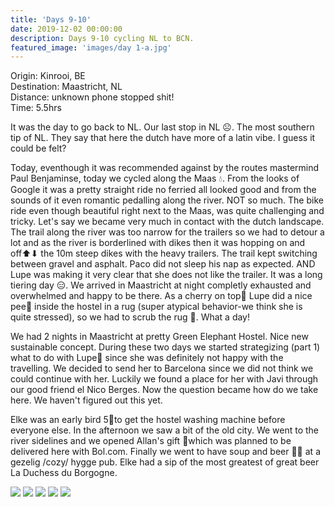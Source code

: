 ```yaml
---
title: 'Days 9-10'
date: 2019-12-02 00:00:00
description: Days 9-10 cycling NL to BCN.
featured_image: 'images/day 1-a.jpg'
---
```


Origin: Kinrooi, BE <br>
Destination: Maastricht, NL <br>
Distance: unknown phone stopped shit! <br>
Time: 5.5hrs <br>

It was the day to go back to NL. Our last stop in NL ☹. The most southern tip of NL. They say that here the dutch have more of a latin vibe. I guess it could be felt?

Today, eventhough it was recommended against by the routes mastermind Paul Benjaminse, today we cycled along the Maas 💧. From the looks of Google it was a pretty straight ride no ferried all looked good and from the sounds of it even romantic pedalling along the river. NOT so much. The bike ride even though beautiful right next to the Maas, was quite challenging and tricky. Let's say we became very much in contact with the dutch landscape. The trail along the river was too narrow for the trailers so we had to detour a lot and as the river is borderlined with dikes then it was hopping on and off⬆⬇ the 10m steep dikes with the heavy trailers. The trail kept switching between gravel and asphalt. Paco did not sleep his nap as expected. AND Lupe was making it very clear that she does not like the trailer. It was a long tiering day 😑. We arrived in Maastricht at night completly exhausted and overwhelmed and happy to be there. As a cherry on top🍒 Lupe did a nice pee🚽 inside the hostel in a rug (super atypical behavior-we think she is quite stressed), so we had to scrub the rug 🧽. What a day!

We had 2 nights in Maastricht at pretty Green Elephant Hostel. Nice new sustainable concept. During these two days we started strategizing (part 1) what to do with Lupe🐶 since she was definitely not happy with the travelling. We decided to send her to Barcelona since we did not think we could continue with her. Luckily we found a place for her with Javi through our good friend el Nico Berges. Now the question became how do we take here. We haven't figured out this yet.

Elke was an early bird 5🦆to get the hostel washing machine before everyone else. In the afternoon we saw a bit of the old city. We went to the river sidelines and we opened Allan's gift 🎁which was planned to be delivered here with Bol.com. Finally we went to have soup and beer 🥄🍺 at a gezelig /cozy/ hygge pub. Elke had a sip of the most greatest of great beer La Duchess du Borgogne.

<div class="gallery" data-columns="1">
	<img src="/images/day 2-b.png">
	<img src="/images/day 2-c.png">
	<img src="/images/day 2-d.jpeg">
	<img src="/images/day 2-f.jpeg">
	<img src="/images/day 2-g.jpeg">
</div>
